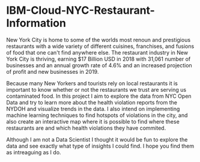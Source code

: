 # IBM-Cloud-NYC-Restaurant-Information

New York City is home to some of the worlds most renoun and prestigious restaurants with a wide variety of different cuisines, franchises, and fusions of food that one can't find anywhere else. 
The restaurant industry in New York City is thriving, earning $17 Billion USD in 2018 with 31,061 number of businesses and an annual growth rate of 4.6% 
and an increased projection of profit and new businesses in 2019. 

Because many New Yorkers and tourists rely on local restaurants  it is important to know whether or not the restaurants 
we trust are serving us contaminated food. 
In this project I aim to explore the data from NYC Open Data and try to learn more about the health violation reports
from the NYDOH and visualize trends
in the data. I also intend on implementing machine learning techniques to find hotspots of violations in the city, and also create an 
interactive map where it is possible to find where these restaurants are and which health violations they have commited.


Although I am not a Data Scientist I thought it would be fun to explore the data and see exactly what type of insights I could find. 
I hope you find them as intreaguing as I do.
